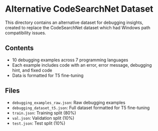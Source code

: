 # Alternative CodeSearchNet Dataset

This directory contains an alternative dataset for debugging insights, created to replace the CodeSearchNet dataset which had Windows path compatibility issues.

## Contents

- 10 debugging examples across 7 programming languages
- Each example includes code with an error, error message, debugging hint, and fixed code
- Data is formatted for T5 fine-tuning

## Files

- `debugging_examples_raw.json`: Raw debugging examples
- `debugging_dataset_t5.json`: Full dataset formatted for T5 fine-tuning
- `train.json`: Training split (80%)
- `val.json`: Validation split (10%)
- `test.json`: Test split (10%)

